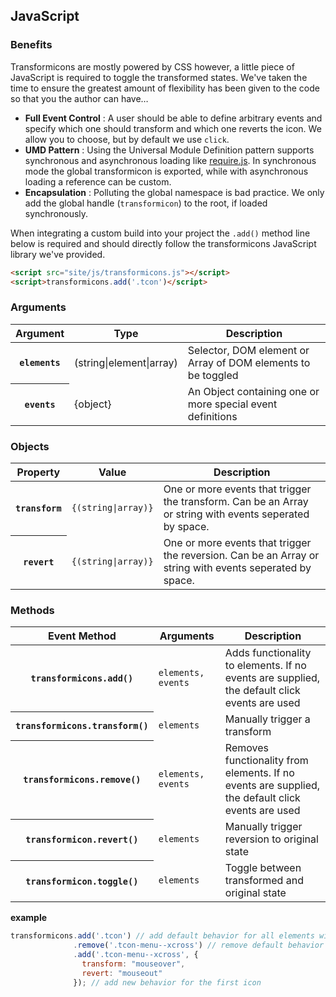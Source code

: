 ## JavaScript

### Benefits
Transformicons are mostly powered by CSS however, a little piece of JavaScript is required to toggle the transformed states. We've taken the time to ensure the greatest amount of flexibility has been given to the code so that you the author can have…

- **Full Event Control** : A user should be able to define arbitrary events and specify which one should transform and which one reverts the icon. We allow you to choose, but by default we use ``click``.
- **UMD Pattern** : Using the Universal Module Definition pattern supports synchronous and asynchronous loading like [require.js](http://requirejs.org). In synchronous mode the global transformicon is exported, while with asynchronous loading a reference can be custom.
- **Encapsulation** : Polluting the global namespace is bad practice. We only add the global handle (``transformicon``) to the root, if loaded synchronously.

When integrating a custom build into your project the ``.add()`` method line below is required and should directly follow the transformicons JavaScript library we've provided.

```html
<script src="site/js/transformicons.js"></script>
<script>transformicons.add('.tcon')</script>
```

### Arguments

<table>
  <thead>
    <tr>
      <th>Argument</th>
      <th>Type</th>
      <th>Description</th>
    </tr>
  </thead>
  <tbody>
    <tr>
      <th><code>elements</code></th>
      <td>(string|element|array)</td>
      <td>Selector, DOM element or Array of DOM elements to be toggled</td>
    </tr>
    <tr>
      <th><code>events</code></th>
      <td>{object}</td>
      <td>An Object containing one or more special event definitions</td>
    </tr>
  </tbody>
</table>

### Objects

<table>
  <thead>
    <tr>
      <th>Property</th>
      <th>Value</th>
      <th>Description</th>
    </tr>
  </thead>
  <tbody>
    <tr>
      <th><code>transform</code></th>
      <td><code>{(string|array)}</code></td>
      <td>One or more events that trigger the transform. Can be an Array or string with events seperated by space.</td>
    </tr>
    <tr>
      <th><code>revert</code></th>
      <td><code>{(string|array)}</code></td>
      <td>One or more events that trigger the reversion. Can be an Array or string with events seperated by space.</td>
    </tr>
  </tbody>
</table>


### Methods

<table>
  <thead>
    <tr>
      <th>Event Method</th>
      <th>Arguments</th>
      <th>Description</th>
    </tr>
  </thead>
  <tbody>
    <tr>
      <th><code>transformicons.add()</code></th>
      <td><code>elements, events</code></td>
      <td>Adds functionality to elements. If no events are supplied, the default click events are used</td>
    </tr>
    <tr>
      <th><code>transformicons.transform()</code></th>
      <td><code>elements</code></td>
      <td>Manually trigger a transform</td>
    </tr>
    <tr>
      <th><code>transformicons.remove()</code></th>
      <td><code>elements, events</code></td>
      <td>Removes functionality from elements. If no events are supplied, the default click events are used</td>
    </tr>
    <tr>
      <th><code>transformicon.revert()</code></th>
      <td><code>elements</code></td>
      <td>Manually trigger reversion to original state</td>
    </tr>
    <tr>
      <th><code>transformicon.toggle()</code></th>
      <td><code>elements</code></td>
      <td>Toggle between transformed and original state</td>
    </tr>
  </tbody>
</table>

**example**

```javascript
transformicons.add('.tcon') // add default behavior for all elements with the class .tcon
              .remove('.tcon-menu--xcross') // remove default behavior for the first icon
              .add('.tcon-menu--xcross', {
              	transform: "mouseover",
              	revert: "mouseout"
              }); // add new behavior for the first icon
```